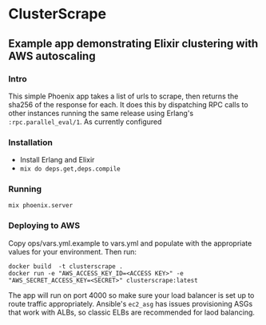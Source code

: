 # ClusterScrape

## Example app demonstrating Elixir clustering with AWS autoscaling

### Intro
This simple Phoenix app takes a list of urls to scrape, then returns the sha256 of the response for each. It does this by dispatching RPC calls to other instances running the same release using Erlang's `:rpc.parallel_eval/1`. As currently configured

### Installation
* Install Erlang and Elixir
* `mix do deps.get,deps.compile`

### Running

```
mix phoenix.server
```

### Deploying to AWS
Copy ops/vars.yml.example to vars.yml and populate with the appropriate values for your environment. Then run:
```
docker build  -t clusterscrape .
docker run -e "AWS_ACCESS_KEY_ID=<ACCESS KEY>" -e "AWS_SECRET_ACCESS_KEY=<SECRET>" clusterscrape:latest
```
The app will run on port 4000 so make sure your load balancer is set up to route traffic appropriately. Ansible's `ec2_asg` has issues provisioning ASGs that work with ALBs, so classic ELBs are recommended for laod balancing.
